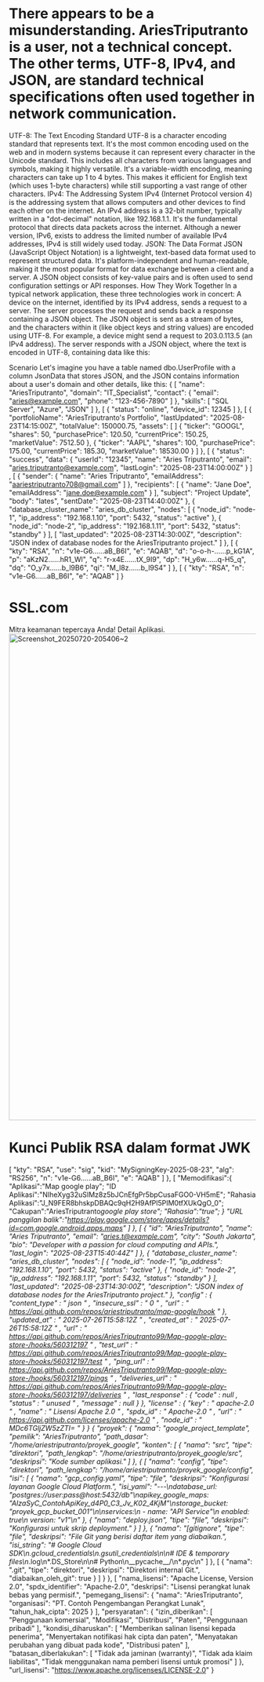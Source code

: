 # There appears to be a misunderstanding. AriesTriputranto is a user, not a technical concept. The other terms, UTF-8, IPv4, and JSON, are standard technical specifications often used together in network communication.
UTF-8: The Text Encoding Standard
UTF-8 is a character encoding standard that represents text. It's the most common encoding used on the web and in modern systems because it can represent every character in the Unicode standard. This includes all characters from various languages and symbols, making it highly versatile. It's a variable-width encoding, meaning characters can take up 1 to 4 bytes. This makes it efficient for English text (which uses 1-byte characters) while still supporting a vast range of other characters.
IPv4: The Addressing System
IPv4 (Internet Protocol version 4) is the addressing system that allows computers and other devices to find each other on the internet. An IPv4 address is a 32-bit number, typically written in a "dot-decimal" notation, like 192.168.1.1. It's the fundamental protocol that directs data packets across the internet. Although a newer version, IPv6, exists to address the limited number of available IPv4 addresses, IPv4 is still widely used today.
JSON: The Data Format
JSON (JavaScript Object Notation) is a lightweight, text-based data format used to represent structured data. It's platform-independent and human-readable, making it the most popular format for data exchange between a client and a server. A JSON object consists of key-value pairs and is often used to send configuration settings or API responses.
How They Work Together
In a typical network application, these three technologies work in concert:
A device on the internet, identified by its IPv4 address, sends a request to a server.
The server processes the request and sends back a response containing a JSON object.
The JSON object is sent as a stream of bytes, and the characters within it (like object keys and string values) are encoded using UTF-8.
For example, a device might send a request to 203.0.113.5 (an IPv4 address). The server responds with a JSON object, where the text is encoded in UTF-8, containing data like this:

Scenario
Let's imagine you have a table named dbo.UserProfile with a column JsonData that stores JSON, and the JSON contains information about a user's domain and other details, like this:
{
[
  "name": "AriesTriputranto",
  "domain": "IT_Specialist",
  "contact": {
    "email": "aries@example.com",
    "phone": "123-456-7890"
  ]
  },
  "skills": [
    "SQL Server",
    "Azure",
    "JSON"
  ]
},
[
{
  "status": "online",
  "device_id": 12345
]
},
[
{
  "portfolioName": "AriesTriputranto's Portfolio",
  "lastUpdated": "2025-08-23T14:15:00Z",
  "totalValue": 150000.75,
  "assets": [
  ]
    {
      "ticker": "GOOGL",
      "shares": 50,
      "purchasePrice": 120.50,
      "currentPrice": 150.25,
      "marketValue": 7512.50
    },
    {
      "ticker": "AAPL",
      "shares": 100,
      "purchasePrice": 175.00,
      "currentPrice": 185.30,
      "marketValue": 18530.00
    }
  ]
},
[
{
  "status": "success",
  "data": {
    "userId": "12345",
    "name": "Aries Triputranto",
    "email": "aries.triputranto@example.com",
    "lastLogin": "2025-08-23T14:00:00Z"
 }
 ] 
,
[
{
  "sender": {
    "name": "Aries Triputranto",
    "emailAddress": "aariestriputranto708@gmail.com"
] 
},
  "recipients": [
    {
      "name": "Jane Doe",
      "emailAddress": "jane.doe@example.com"
    }
  ],
  "subject": "Project Update",
  "body": "lates",
  "sentDate": "2025-08-23T14:40:00Z"
},
{
  "database_cluster_name": "aries_db_cluster",
  "nodes": [
    {
      "node_id": "node-1",
      "ip_address": "192.168.1.10",
      "port": 5432,
      "status": "active"
    },
    {
      "node_id": "node-2",
      "ip_address": "192.168.1.11",
      "port": 5432,
      "status": "standby"
    }
  ],
 [
  "last_updated": "2025-08-23T14:30:00Z",
  "description": "JSON index of database nodes for the AriesTriputranto project."
]
},
[ 
 {
  "kty": "RSA",
  "n": "v1e-G6...<truncated>...aB_B6I",
  "e": "AQAB",
  "d": "o-o-h-...<truncated>...p_kG1A",
  "p": "aKzN2...<truncated>...hR1_Wl",
  "q": "r-x4E...<truncated>...tX_9I9",
  "dp": "H_y6w...<truncated>...q-H5_q",
  "dq": "O_y7x...<truncated>...b_l9B6",
  "qi": "M_l8z...<truncated>...b_l9S4"
] 
 },
[
 {
  "kty": "RSA",
  "n": "v1e-G6...<truncated>...aB_B6I",
  "e": "AQAB"
  ]
 }
# SSL.com
Mitra keamanan tepercaya Anda!
Detail Aplikasi.<img width="996" height="992" alt="Screenshot_20250720-205406~2" src="https://github.com/user-attachments/assets/9969a47c-2038-4095-b9db-9c7e142f33af" />

# Kunci Publik RSA dalam format JWK 
 [
  "kty": "RSA",
  "use": "sig",
  "kid": "MySigningKey-2025-08-23",
  "alg": "RS256",
  "n": "v1e-G6...<truncated>...aB_B6I",
  "e": "AQAB"
]
},
[
"Memodifikasi":{
 "Aplikasi":"Map google play";
 "ID Aplikasi":"NIheXyg32uSIMz8z5bJCnEfgPr5bpCusaFGO0-VH5mE";
 "Rahasia Aplikasi":"J_N9FER8bhskpDBAQc9qH2H9AfPl5PIM0tfXUkQgO_0";
 "Cakupan":"AriesTriputranto*google play store";
 "Rahasia":"true"; }
 "URL panggilan balik":"https://play.google.com/store/apps/details?id=com.google.android.apps.maps"
 ]
  },
[
 {
  "id": "AriesTriputranto",
  "name": "Aries Triputranto",
  "email": "aries.t@example.com",
  "city": "South Jakarta",
  "bio": "Developer with a passion for cloud computing and APIs.",
  "last_login": "2025-08-23T15:40:44Z"
 ]
  },
{
  "database_cluster_name": "aries_db_cluster",
  "nodes": [
    {
      "node_id": "node-1",
      "ip_address": "192.168.1.10",
      "port": 5432,
      "status": "active"
    },
    {
      "node_id": "node-2",
      "ip_address": "192.168.1.11",
      "port": 5432,
      "status": "standby"
    }
  ],
  "last_updated": "2025-08-23T14:30:00Z",
  "description": "JSON index of database nodes for the AriesTriputranto project."
},
"config" : {
       "content_type" : " json " ,
       "insecure_ssl" : " 0 " ,
       "url" : " https://api.github.com/repos/ariestriputranto/map-google/hook "
    },
    "updated_at" : " 2025-07-26T15:58:12Z " ,
     "created_at" : " 2025-07-26T15:58:12Z " ,
     "url" : " https://api.github.com/repos/AriesTriputranto99/Map-google-play-store-/hooks/560312197 " ,
     "test_url" : " https://api.github.com/repos/AriesTriputranto99/Map-google-play-store-/hooks/560312197/test " ,
     "ping_url" : " https://api.github.com/repos/AriesTriputranto99/Map-google-play-store-/hooks/560312197/pings " ,
     "deliveries_url" : " https://api.github.com/repos/AriesTriputranto99/Map-google-play-store-/hooks/560312197/deliveries " ,
     "last_response" : {
       "code" : null ,
       "status" : " unused " ,
       "message" : null
    }
  },
"license" : {
       "key" : " apache-2.0 " ,
       "name" : " Lisensi Apache 2.0 " ,
       "spdx_id" : " Apache-2.0 " ,
       "url" : " https://api.github.com/licenses/apache-2.0 " ,
       "node_id" : " MDc6TGljZW5zZTI= "
     }
    }
   {
  "proyek": {
    "nama": "google_project_template",
    "pemilik": "AriesTriputranto",
    "path_dasar": "/home/ariestriputranto/proyek_google",
    "konten": [
      {
        "nama": "src",
        "tipe": "direktori",
        "path_lengkap": "/home/ariestriputranto/proyek_google/src",
        "deskripsi": "Kode sumber aplikasi."
     ]
      },
      {
        [
        "nama": "config",
        "tipe": "direktori",
        "path_lengkap": "/home/ariestriputranto/proyek_google/config",
        "isi": [
          {
            "nama": "gcp_config.yaml",
            "tipe": "file",
            "deskripsi": "Konfigurasi layanan Google Cloud Platform.",
            "isi_yaml": "---\ndatabase_url: \"postgres://user:pass@host:5432/db\"\napikey_google_maps: \"AIzaSyC_ContohApiKey_d4P0_C3_Jv_K02_4KjM\"\nstorage_bucket: \"proyek_gcp_bucket_001\"\n\nservices:\n  - name: \"API Service\"\n    enabled: true\n    version: \"v1\"\n"
          },
          {
            "nama": "deploy.json",
            "tipe": "file",
            "deskripsi": "Konfigurasi untuk skrip deployment."
          }
        ]
      },
      {
        "nama": "[gitignore",
        "tipe": "file",
        "deskripsi": "File Git yang berisi daftar item yang diabaikan.",
        "isi_string": "# Google Cloud SDK\n.gcloud_credentials\n.gsutil_credentials\n\n# IDE & temporary files\n*.log\n*.DS_Store\n\n# Python\n__pycache__/\n*.pyc\n"
      ]
      },
      [
      {
        "nama": ".git",
        "tipe": "direktori",
        "deskripsi": "Direktori internal Git.",
        "diabaikan_oleh_git": true
      }
    ]
  }
},
 [
  "nama_lisensi": "Apache License, Version 2.0",
  "spdx_identifier": "Apache-2.0",
  "deskripsi": "Lisensi perangkat lunak bebas yang permisif.",
  "pemegang_lisensi": {
    "nama": "AriesTriputranto",
    "organisasi": "PT. Contoh Pengembangan Perangkat Lunak",
    "tahun_hak_cipta": 2025
   }
  ],
  "persyaratan": {
    "izin_diberikan": [
      "Penggunaan komersial",
      "Modifikasi",
      "Distribusi",
      "Paten",
      "Penggunaan pribadi"
    ],
    "kondisi_diharuskan": [
      "Memberikan salinan lisensi kepada penerima",
      "Menyertakan notifikasi hak cipta dan paten",
      "Menyatakan perubahan yang dibuat pada kode",
      "Distribusi paten"
    ],
    "batasan_diberlakukan": [
      "Tidak ada jaminan (warranty)",
      "Tidak ada klaim liabilitas",
      "Tidak menggunakan nama pemberi lisensi untuk promosi"
    ]
  },
  "url_lisensi": "https://www.apache.org/licenses/LICENSE-2.0"
}

  
  
  

 
  
